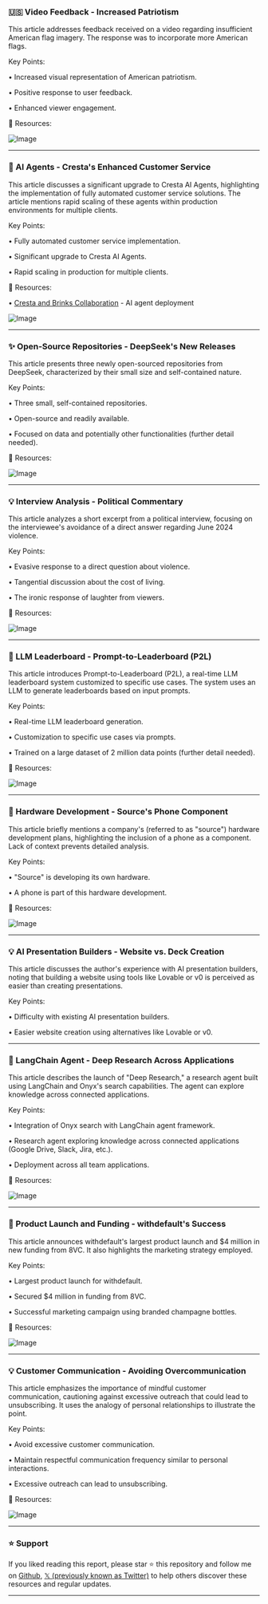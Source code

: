 ### 🇺🇸 Video Feedback - Increased Patriotism

This article addresses feedback received on a video regarding insufficient American flag imagery.  The response was to incorporate more American flags.

Key Points:

• Increased visual representation of American patriotism.


• Positive response to user feedback.


• Enhanced viewer engagement.


🔗 Resources:

![Image](https://pbs.twimg.com/media/Gk0Mg2hWoAAgIRa?format=jpg&name=small)


---

### 🚀 AI Agents - Cresta's Enhanced Customer Service

This article discusses a significant upgrade to Cresta AI Agents, highlighting the implementation of fully automated customer service solutions.  The article mentions rapid scaling of these agents within production environments for multiple clients.

Key Points:

• Fully automated customer service implementation.


• Significant upgrade to Cresta AI Agents.


• Rapid scaling in production for multiple clients.


🔗 Resources:

• [Cresta and Brinks Collaboration](https://tinyurl.com/cresta-brinks-agent) - AI agent deployment

![Image](https://pbs.twimg.com/ext_tw_video_thumb/1895187141707354112/pu/img/_lZsCT8AD-bma69Y.jpg)


---

### ✨ Open-Source Repositories - DeepSeek's New Releases

This article presents three newly open-sourced repositories from DeepSeek, characterized by their small size and self-contained nature.


Key Points:

• Three small, self-contained repositories.


• Open-source and readily available.


• Focused on data and potentially other functionalities (further detail needed).


🔗 Resources:

![Image](https://pbs.twimg.com/media/GkzfUycWwAAOS-o?format=jpg&name=small)


---

### 💡 Interview Analysis -  Political Commentary

This article analyzes a short excerpt from a political interview, focusing on the interviewee's avoidance of a direct answer regarding June 2024 violence.


Key Points:

• Evasive response to a direct question about violence.


• Tangential discussion about the cost of living.


• The ironic response of laughter from viewers.


🔗 Resources:

![Image](https://pbs.twimg.com/tweet_video_thumb/Gk0JZuLX0AA0Ted.jpg)


---

### 🚀 LLM Leaderboard - Prompt-to-Leaderboard (P2L)

This article introduces Prompt-to-Leaderboard (P2L), a real-time LLM leaderboard system customized to specific use cases.  The system uses an LLM to generate leaderboards based on input prompts.

Key Points:

• Real-time LLM leaderboard generation.


• Customization to specific use cases via prompts.


• Trained on a large dataset of 2 million data points (further detail needed).


🔗 Resources:

![Image](https://pbs.twimg.com/ext_tw_video_thumb/1894692638907064320/pu/img/cfO-8at2O2k3yZ8b.jpg)


---

### 🤖 Hardware Development -  Source's Phone Component

This article briefly mentions a company's (referred to as "source") hardware development plans, highlighting the inclusion of a phone as a component.  Lack of context prevents detailed analysis.

Key Points:

• "Source" is developing its own hardware.


• A phone is part of this hardware development.


🔗 Resources:

![Image](https://pbs.twimg.com/media/GhEaZwRbYAAqukS?format=jpg&name=small)



---

### 💡 AI Presentation Builders - Website vs. Deck Creation

This article discusses the author's experience with AI presentation builders, noting that building a website using tools like Lovable or v0 is perceived as easier than creating presentations.


Key Points:

• Difficulty with existing AI presentation builders.


• Easier website creation using alternatives like Lovable or v0.



---

### 🚀 LangChain Agent - Deep Research Across Applications

This article describes the launch of "Deep Research," a research agent built using LangChain and Onyx's search capabilities.  The agent can explore knowledge across connected applications.

Key Points:

• Integration of Onyx search with LangChain agent framework.


• Research agent exploring knowledge across connected applications (Google Drive, Slack, Jira, etc.).


• Deployment across all team applications.


🔗 Resources:

![Image](https://pbs.twimg.com/ext_tw_video_thumb/1895158808823111681/pu/img/44kY69L3QtlMMjR8.jpg)


---

### 🚀 Product Launch and Funding - withdefault's Success

This article announces withdefault's largest product launch and $4 million in new funding from 8VC.  It also highlights the marketing strategy employed.

Key Points:

• Largest product launch for withdefault.


• Secured $4 million in funding from 8VC.


• Successful marketing campaign using branded champagne bottles.


🔗 Resources:

![Image](https://pbs.twimg.com/media/GkzkR2uWgAAVBrr?format=jpg&name=small)


---

### 💡 Customer Communication - Avoiding Overcommunication

This article emphasizes the importance of mindful customer communication, cautioning against excessive outreach that could lead to unsubscribing.  It uses the analogy of personal relationships to illustrate the point.

Key Points:

• Avoid excessive customer communication.


• Maintain respectful communication frequency similar to personal interactions.


• Excessive outreach can lead to unsubscribing.



🔗 Resources:

![Image](https://pbs.twimg.com/amplify_video_thumb/1895180719497904128/img/wVNZLIzn9AxINljF.jpg)


---

### ⭐️ Support

If you liked reading this report, please star ⭐️ this repository and follow me on [Github](https://github.com/Drix10), [𝕏 (previously known as Twitter)](https://x.com/DRIX_10_) to help others discover these resources and regular updates.

---